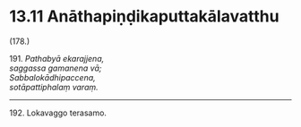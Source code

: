 

# 13.11 Anāthapiṇḍikaputtakālavatthu



(178.)

191\. _Pathabyā ekarajjena,_  
_saggassa gamanena vā;_  
_Sabbalokādhipaccena,_  
_sotāpattiphalaṃ varaṃ._  


---

192\. Lokavaggo terasamo.





